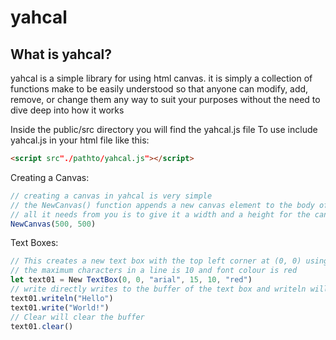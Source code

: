 # yahcal

## What is yahcal?
yahcal is a simple library for using html canvas. it is simply a collection of functions make to be easily understood so that anyone can modify, add, remove, or change them any way to suit your purposes without the need to dive deep into how it works


Inside the public/src directory you will find the yahcal.js file
To use include yahcal.js in your html file like this:
```html 
<script src"./pathto/yahcal.js"></script>
  ```
Creating a Canvas:
```javascript 
// creating a canvas in yahcal is very simple
// the NewCanvas() function appends a new canvas element to the body of your html 
// all it needs from you is to give it a width and a height for the canvas you want to create
NewCanvas(500, 500)
```
Text Boxes:
```javascript
// This creates a new text box with the top left corner at (0, 0) using arial font with a font size of 15px,
// the maximum characters in a line is 10 and font colour is red
let text01 = New TextBox(0, 0, "arial", 15, 10, "red")
// write directly writes to the buffer of the text box and writeln will write a new line char after your text
text01.writeln("Hello")
text01.write("World!")
// Clear will clear the buffer
text01.clear()

```
